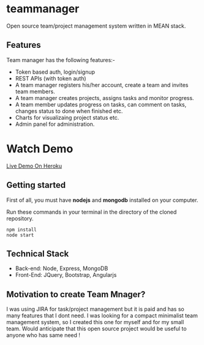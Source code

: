 # teammanager
Open source team/project management system written in MEAN stack.

## Features

Team manager has the following features:-
 - Token based auth, login/signup
 - REST APIs (with token auth)
 - A team manager registers his/her account, create a team and invites team members.
 - A team manager creates projects, assigns tasks and monitor progress.
 - A team member updates progress on tasks, can comment on tasks, changes status to done when finished etc.
 - Charts for visualizaing project status etc.
 - Admin panel for administration.


# Watch Demo
[Live Demo On Heroku](https://teammanager9.herokuapp.com)

## Getting started
First of all, you must have **nodejs** and **mongodb** installed on your computer.

Run these commands in your terminal in the directory of the cloned repository.

```
npm install
node start
```

Technical Stack
---------------

 - Back-end: Node, Express, MongoDB
 - Front-End: JQuery, Bootstrap, Angularjs

Motivation to create Team Mnager?
-------------------------------
I was using JIRA for task/project management but it is paid and has so many features that I dont need.
I was looking for a compact minimalist team management system, so I created this one for myself and for my small team.
Would anticipate that this open source project would be useful to anyone who has same need !

